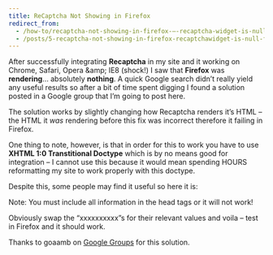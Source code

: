 ```yaml
---
title: ReCaptcha Not Showing in Firefox
redirect_from:
  - /how-to/recaptcha-not-showing-in-firefox-–-recaptcha-widget-is-null-–-firefox-recaptcha-error
  - /posts/5-recaptcha-not-showing-in-firefox-recaptchawidget-is-null-firefox-recaptcha-error
---
```


<p>After successfully integrating <strong>Recaptcha</strong> in my site and it working on Chrome, Safari, Opera &amp;amp; IE8 (shock!) I saw that <strong>Firefox</strong> was <strong>rendering</strong>&hellip; absolutely <strong>nothing</strong>. A quick Google search didn&rsquo;t really yield any useful results so after a bit of time spent digging I found a solution posted in a Google group that I&rsquo;m going to post here.</p>

<p>The solution works by slightly changing how Recaptcha renders it&rsquo;s HTML &ndash; the HTML it <em>was</em>&nbsp;rendering before this fix was incorrect therefore it failing in Firefox.</p>

<p>One thing to note, however, is that in order for this to work you have to use <strong>XHTML 1:0 Transtitional Doctype</strong> which is by no means good for integration &ndash; I cannot use this because it would mean spending HOURS reformatting my site to work properly with this doctype.</p>

<p>Despite this, some people may find it useful so here it is:</p>

<p><span class="highlight">Note:&nbsp;You must&nbsp;include all information in the head&nbsp;tags or it will not work!</span></p>

<p><script src="https://gist.github.com/maxmumford/7694999.js"></script></p>

<p>Obviously swap the &ldquo;xxxxxxxxxx&rdquo;s for their relevant values and voila &ndash; test in Firefox and it should work.</p>

<p>Thanks to goaamb on <a href="http://groups.google.com/group/recaptcha/browse_thread/thread/ba9bc8cf13bd8e3b">Google Groups</a> for this solution.</p>
